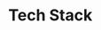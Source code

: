 # Tech Stack

<!-- START OF PROFILE STACK, DO NOT REMOVE -->
<!-- END OF PROFILE STACK, DO NOT REMOVE -->
